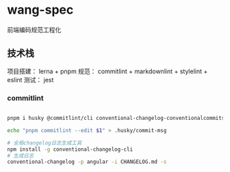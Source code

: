 # wang-spec

前端编码规范工程化

## 技术栈

项目搭建： lerna + pnpm
规范： commitlint + markdownlint + stylelint + eslint
测试： jest

### commitlint

```bash

pnpm i husky @commitlint/cli conventional-changelog-conventionalcommits -D -w

echo "pnpm commitlint --edit $1" > .husky/commit-msg

# 全局changelog日志生成工具
npm install -g conventional-changelog-cli
# 生成日志
conventional-changelog -p angular -i CHANGELOG.md -s
```
